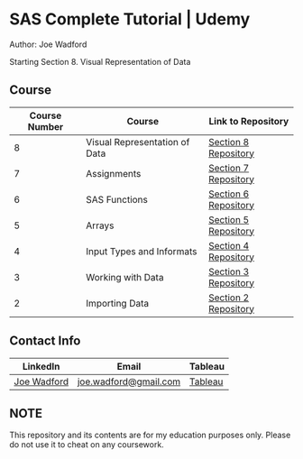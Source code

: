 # SAS Complete Tutorial | Udemy
Author: Joe Wadford <br />

Starting Section 8.  Visual Representation of Data 

## Course 
Course Number | Course | Link to Repository
--- | --- | ---
8 |  Visual Representation of Data |  [Section 8 Repository](https://github.com/JoeWadford/Data-Science-Coursera/tree/master/2_R_Programming)
7 |  Assignments |  [Section 7 Repository](https://github.com/JoeWadford/Data-Science-Coursera/tree/master/3_Getting_and_Cleaning_Data)
6 |  SAS Functions |  [Section 6 Repository](https://github.com/JoeWadford/Data-Science-Coursera/tree/master/2_R_Programming)
5 |  Arrays |  [Section 5 Repository](https://github.com/JoeWadford/SAS-Complete-Tutorial/tree/master/Arrays)
4 |  Input Types and Informats |  [Section 4 Repository](https://github.com/JoeWadford/SAS-Complete-Tutorial/tree/master/Input%20Types%20and%20Informats)
3 |  Working with Data |  [Section 3 Repository](https://github.com/JoeWadford/SAS-Complete-Tutorial/tree/master/Working%20With%20Data)
2 |  Importing Data |  [Section 2 Repository](https://github.com/JoeWadford/SAS-Complete-Tutorial/tree/master/Importing%20Data) 

## Contact Info
LinkedIn | Email | Tableau
 --- | --- | ---
[Joe Wadford](https://www.linkedin.com/in/wjosephwadford/) |  <joe.wadford@gmail.com> | [Tableau](https://public.tableau.com/profile/william.joe.wadford#!/)

## NOTE

This repository and its contents are for my education purposes only. Please do not use it to cheat on any coursework. 